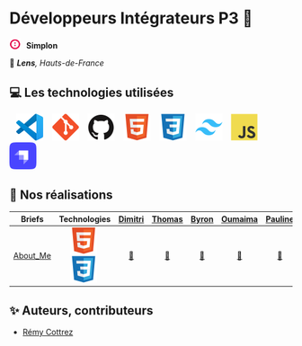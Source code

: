# Développeurs Intégrateurs P3 🚀

<div style="display: flex; align-items: flex-end;">
    <img src="./img/simplon.png" alt="Simplon" width="20">
    <strong style="margin-left: 10px;">Simplon</strong>
</div>

📍 ***Lens**, Hauts-de-France*

## 💻 Les technologies utilisées

&nbsp;&nbsp;
![img_vscode](./img/vscode.svg)
&nbsp;&nbsp;
![img_git](./img/git.svg)
&nbsp;&nbsp;
![img_github](./img/github.svg)
&nbsp;&nbsp;
![img_html](./img/html.svg)
&nbsp;&nbsp;
![img_css](./img/css.svg)
&nbsp;&nbsp;
![img_tailwind](./img/tailwind.svg)
&nbsp;&nbsp;
![img_javascript](./img/javascript.svg)
&nbsp;&nbsp;
![img_strapi](./img/strapi.svg)

## 🚀 Nos réalisations

| Briefs | Technologies | <a href="https://github.com/PandaaxDvlpt">Dimitri</a> | <a href="https://github.com/LaCageANicolas">Thomas</a> | <a href="https://github.com/Drakane">Byron</a> | <a href="https://github.com/oumaima-gaghou">Oumaima</a> | <a href="https://github.com/Pauline-13">Pauline</a> | <a href="https://github.com/Sirolbfr">Loris</a> | <a href="https://github.com/Fionacz">Fiona</a> | <a href="https://github.com/bryanT062">Bryan</a> | <a href="https://github.com/Audrey2046">Audrey</a> | <a href="https://github.com/AlirezaAlavi7713">Alireza</a> | <a href="https://github.com/Tonny654">Tony</a> |
| :----: | :----: | :----: | :----: | :----: | :----: | :----: | :----: | :----: | :----: | :----: | :----: | :----: |
| [About_Me](https://github.com/2025-dev-inte-lens/about_me) | ![img_html](./img/html.svg)&nbsp;![img_css](./img/css.svg)&nbsp; | <a href="https://github.com/2025-dev-inte-lens/about_me">🔗</a> | <a href="https://github.com/2025-dev-inte-lens/about_me">🔗</a> | <a href="https://github.com/2025-dev-inte-lens/about_me">🔗</a> | <a href="https://github.com/2025-dev-inte-lens/about_me">🔗</a> | <a href="https://github.com/2025-dev-inte-lens/about_me">🔗</a> | <a href="https://github.com/2025-dev-inte-lens/about_me">🔗</a> | <a href="https://github.com/2025-dev-inte-lens/about_me">🔗</a> | <a href="https://github.com/2025-dev-inte-lens/about_me">🔗</a> | <a href="https://github.com/2025-dev-inte-lens/about_me">🔗</a> | <a href="https://github.com/2025-dev-inte-lens/about_me">🔗</a> | <a href="https://github.com/2025-dev-inte-lens/about_me">🔗</a> |

## ✨ Auteurs, contributeurs

* [Rémy Cottrez](https://github.com/RemyCTRZ)
